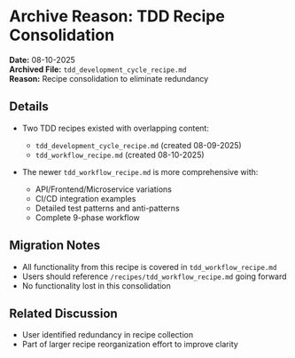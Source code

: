 # Archive Reason: TDD Recipe Consolidation

**Date:** 08-10-2025  
**Archived File:** `tdd_development_cycle_recipe.md`  
**Reason:** Recipe consolidation to eliminate redundancy

## Details
- Two TDD recipes existed with overlapping content:
  - `tdd_development_cycle_recipe.md` (created 08-09-2025)
  - `tdd_workflow_recipe.md` (created 08-10-2025)
  
- The newer `tdd_workflow_recipe.md` is more comprehensive with:
  - API/Frontend/Microservice variations
  - CI/CD integration examples
  - Detailed test patterns and anti-patterns
  - Complete 9-phase workflow

## Migration Notes
- All functionality from this recipe is covered in `tdd_workflow_recipe.md`
- Users should reference `/recipes/tdd_workflow_recipe.md` going forward
- No functionality lost in this consolidation

## Related Discussion
- User identified redundancy in recipe collection
- Part of larger recipe reorganization effort to improve clarity